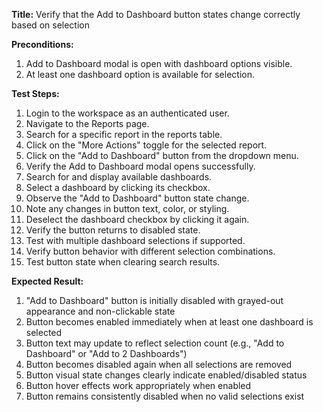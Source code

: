 **Title:** Verify that the Add to Dashboard button states change correctly based on selection

**Preconditions:**
1. Add to Dashboard modal is open with dashboard options visible.
2. At least one dashboard option is available for selection.

**Test Steps:**
1. Login to the workspace as an authenticated user.
2. Navigate to the Reports page.
3. Search for a specific report in the reports table.
4. Click on the "More Actions" toggle for the selected report.
5. Click on the "Add to Dashboard" button from the dropdown menu.
6. Verify the Add to Dashboard modal opens successfully.
7. Search for and display available dashboards.
8. Select a dashboard by clicking its checkbox.
9. Observe the "Add to Dashboard" button state change.
10. Note any changes in button text, color, or styling.
11. Deselect the dashboard checkbox by clicking it again.
12. Verify the button returns to disabled state.
13. Test with multiple dashboard selections if supported.
14. Verify button behavior with different selection combinations.
15. Test button state when clearing search results.


**Expected Result:**
1. "Add to Dashboard" button is initially disabled with grayed-out appearance and non-clickable state
2. Button becomes enabled immediately when at least one dashboard is selected
3. Button text may update to reflect selection count (e.g., "Add to Dashboard" or "Add to 2 Dashboards")
4. Button becomes disabled again when all selections are removed
5. Button visual state changes clearly indicate enabled/disabled status 
6. Button hover effects work appropriately when enabled
7. Button remains consistently disabled when no valid selections exist